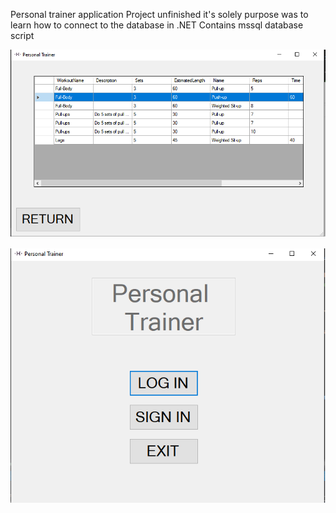 Personal trainer application
Project unfinished it's solely purpose was to learn how to connect to the database in .NET
Contains mssql database script

![Screenshot](images/s1.png)


![Screenshot](images/s2.png)
